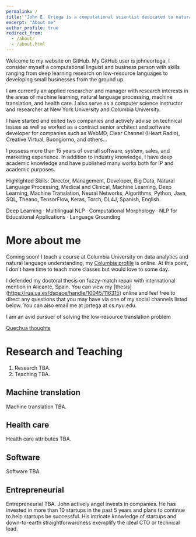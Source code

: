 ```yaml
---
permalink: /
title: "John E. Ortega is a computational scientist dedicated to natural language processing research and advancement"
excerpt: "About me"
author_profile: true
redirect_from: 
  - /about/
  - /about.html
---
```


Welcome to my website on GitHub. My GitHub user is johneortega. I consider myself a computational linguist and business person with skills ranging from deep learning
research on low-resource languages to developing small businesses from the ground up.

I am currently an applied researcher and manager with research interests in the areas of machine learning, natural language processing, machine translation, and health care.
I also serve as a computer science instructor and researcher at New York University and Columbia University.

I have started and exited two companies and actively advise on technical issues as well as worked as a contract senior architect and software developer for companies
such as WebMD, Clear Channel (IHeart Radio), Creative Virtual, Buongiorno, and others...

I possess more than 15 years of overall software, system, sales, and marketing experience. In addition to industry knowledge, I have deep academic knowledge and have published many works both for IP and academic purposes. 

Highlighted Skills: 
Director, Management, Developer, Big Data, Natural Language Processing, Medical and Clinical, Machine Learning, Deep Learning, Machine Translation, Neural Networks, Algorithms, Python, Java, SQL, Theano, TensorFlow, Keras, Torch, DL4J, Spanish, English.

Deep Learning · Multilingual NLP · Computational Morphology · NLP for Educational Applications · Language Grounding 



More about me
======
Coming soon!
I teach a course at Columbia University on data analytics and natural language understanding, my [Columbia profile](https://sps.columbia.edu/faculty/john-ortega) is online.
At this point, I don't have time to teach more classes but would love to some day.


I defended my doctoral thesis on fuzzy-match repair with international mention in Alicante, Spain. You can view my [thesis] (https://rua.ua.es/dspace/handle/10045/116315)
online and feel free to direct any questions that you may have via one of my social channels listed below. You can also email me at jortega at cs.nyu.edu.


I am an avid pursuer of solving the low-resource translation problem

[Quechua thoughts](https://medium.com/@johneortega/low-resource-languages-for-machine-translation-a-governmental-problem-7e014581d719)


Research and Teaching
======
1. Research TBA.
1. Teaching TBA.

Machine translation
------
Machine translation TBA.

Health care
------
Health care attributes TBA.

Software
------
Software TBA.

Entrepreneurial
------
Entrepreneurial TBA.
John actively angel invests in companies. He has invested in more than 10 startups in the past 5 years and plans to continue to help startups be successful. His intricate
knowledge of startups and down-to-earth straightforwardness exemplify the ideal CTO or technical lead.
